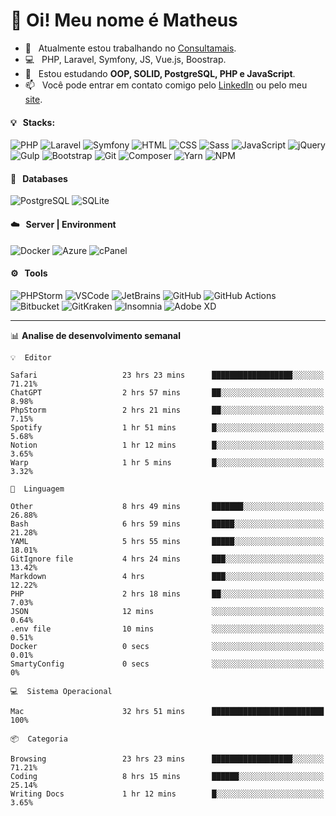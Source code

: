 # 👋 Oi! Meu nome é Matheus

- 🔭 &nbsp; Atualmente estou trabalhando no [Consultamais](https://consultamais.com.br/).
- 💻 &nbsp; PHP, Laravel, Symfony, JS, Vue.js, Boostrap.
- 🌱 &nbsp; Estou estudando **OOP, SOLID, PostgreSQL, PHP e JavaScript**.
- 📫 &nbsp; Você pode entrar em contato comigo pelo [LinkedIn](https://www.linkedin.com/in/matheuscamargoxavier/) ou pelo meu [site](https://matheuscamargo.co).

#### 💡 &nbsp; Stacks:
![PHP](https://img.shields.io/badge/-PHP-777BB4?&logo=php&logoColor=FFFFFF)
![Laravel](https://img.shields.io/badge/-Laravel-FF2D20?&logo=laravel&logoColor=FFFFFF)
![Symfony](https://img.shields.io/badge/-Symfony-000000?&logo=symfony&logoColor=FFFFFF)
![HTML](https://img.shields.io/badge/-HTML-E34F26?&logo=html5&logoColor=FFFFFF)
![CSS](https://img.shields.io/badge/-CSS-1572B6?&logo=css3&logoColor=FFFFFF)
![Sass](https://img.shields.io/badge/-Sass-CC6699?&logo=sass&logoColor=FFFFFF)
![JavaScript](https://img.shields.io/badge/-JavaScript-F7DF1E?&logo=javascript&logoColor=FFFFFF)
![jQuery](https://img.shields.io/badge/-jQuery-0769AD?&logo=jquery&logoColor=FFFFFF)
![Gulp](https://img.shields.io/badge/-Gulp-CF4647?&logo=gulp&logoColor=FFFFFF)
![Bootstrap](https://img.shields.io/badge/-Bootstrap-7952B3?&logo=bootstrap&logoColor=FFFFFF)
![Git](https://img.shields.io/badge/-Git-F05032?&logo=git&logoColor=FFFFFF)
![Composer](https://img.shields.io/badge/-Composer-885630?&logo=composer&logoColor=FFFFFF)
![Yarn](https://img.shields.io/badge/-Yarn-2C8EBB?&logo=yarn&logoColor=FFFFFF)
![NPM](https://img.shields.io/badge/-npm-CB3837?&logo=npm&logoColor=FFFFFF)

#### 💾 &nbsp; Databases
![PostgreSQL](https://img.shields.io/badge/-PostgreSQL-336791?&logo=PostgreSQL&logoColor=FFFFFF)
![SQLite](https://img.shields.io/badge/-SQLite-003B57?&logo=SQLite&logoColor=FFFFFF)

#### ☁️ &nbsp; Server | Environment
![Docker](https://img.shields.io/badge/-Docker-2496ED?&logo=docker&logoColor=FFFFFF)
![Azure](https://img.shields.io/badge/-Azure-0089D6?&logo=microsoft%20azure&logoColor=FFFFFF)
![cPanel](https://img.shields.io/badge/-cPanel-FF6C2C?&logo=cpanel&logoColor=FFFFFF)

#### ⚙️ &nbsp; Tools
![PHPStorm](https://img.shields.io/badge/-PHPStorm-000000?&logo=PHPStorm&logoColor=FFFFFF)
![VSCode](https://img.shields.io/badge/-VSCode-007ACC?&logo=Visual%20Studio%20Code&logoColor=FFFFFF) 
![JetBrains](https://img.shields.io/badge/-JetBrains-000000?&logo=jetbrains&logoColor=FFFFFF) 
![GitHub](https://img.shields.io/badge/-GitHub-181717?&logo=github&logoColor=FFFFFF) 
![GitHub Actions](https://img.shields.io/badge/-GitHub%20Actions-181717?&logo=GitHub%20Actions&logoColor=FFFFFF) 
![Bitbucket](https://img.shields.io/badge/-Bitbucket-0052CC?&logo=bitbucket&logoColor=FFFFFF)
![GitKraken](https://img.shields.io/badge/-GitKraken-179287?&logo=GitKraken&logoColor=FFFFFF)
![Insomnia](https://img.shields.io/badge/-Insomnia-5849BE?&logo=Insomnia&logoColor=FFFFFF)
![Adobe XD](https://img.shields.io/badge/-Adobe%20XD-FF61F6?&logo=adobe%20xd&logoColor=FFFFFF) 
_______

📊  **Analise de desenvolvimento semanal**
```text
💡  Editor

Safari                   23 hrs 23 mins      ██████████████████░░░░░░░     71.21%
ChatGPT                  2 hrs 57 mins       ██░░░░░░░░░░░░░░░░░░░░░░░      8.98%
PhpStorm                 2 hrs 21 mins       ██░░░░░░░░░░░░░░░░░░░░░░░      7.15%
Spotify                  1 hr 51 mins        █░░░░░░░░░░░░░░░░░░░░░░░░      5.68%
Notion                   1 hr 12 mins        █░░░░░░░░░░░░░░░░░░░░░░░░      3.65%
Warp                     1 hr 5 mins         █░░░░░░░░░░░░░░░░░░░░░░░░      3.32%
```
```text
💬  Linguagem

Other                    8 hrs 49 mins       ███████░░░░░░░░░░░░░░░░░░     26.88%
Bash                     6 hrs 59 mins       █████░░░░░░░░░░░░░░░░░░░░     21.28%
YAML                     5 hrs 55 mins       █████░░░░░░░░░░░░░░░░░░░░     18.01%
GitIgnore file           4 hrs 24 mins       ███░░░░░░░░░░░░░░░░░░░░░░     13.42%
Markdown                 4 hrs               ███░░░░░░░░░░░░░░░░░░░░░░     12.22%
PHP                      2 hrs 18 mins       ██░░░░░░░░░░░░░░░░░░░░░░░      7.03%
JSON                     12 mins             ░░░░░░░░░░░░░░░░░░░░░░░░░      0.64%
.env file                10 mins             ░░░░░░░░░░░░░░░░░░░░░░░░░      0.51%
Docker                   0 secs              ░░░░░░░░░░░░░░░░░░░░░░░░░      0.01%
SmartyConfig             0 secs              ░░░░░░░░░░░░░░░░░░░░░░░░░         0%
```
```text
💻  Sistema Operacional

Mac                      32 hrs 51 mins      █████████████████████████       100%
```
```text
📦  Categoria

Browsing                 23 hrs 23 mins      ██████████████████░░░░░░░     71.21%
Coding                   8 hrs 15 mins       ██████░░░░░░░░░░░░░░░░░░░     25.14%
Writing Docs             1 hr 12 mins        █░░░░░░░░░░░░░░░░░░░░░░░░      3.65%
```
